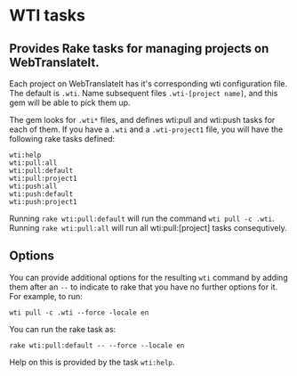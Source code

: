 # WTI tasks

## Provides Rake tasks for managing projects on WebTranslateIt.

Each project on WebTranslateIt has it's corresponding wti configuration file.
The default is `.wti`. Name subsequent files `.wti-[project name]`, and this gem will
be able to pick them up.

The gem looks for `.wti*` files, and defines wti:pull and wti:push tasks for each
of them. If you have a `.wti` and a `.wti-project1` file, you will have the
following rake tasks defined:

    wti:help
    wti:pull:all
    wti:pull:default
    wti:pull:project1
    wti:push:all
    wti:push:default
    wti:push:project1

Running `rake wti:pull:default` will run the  command `wti pull -c .wti`. Running
`rake wti:pull:all` will run all wti:pull:[project] tasks consequtively.

## Options

You can provide additional options for the resulting `wti` command by adding
them after an `--` to indicate to rake that you have no further options for it.
For example, to run:

    wti pull -c .wti --force -locale en

You can run the rake task as:

    rake wti:pull:default -- --force --locale en

Help on this is provided by the task `wti:help`.